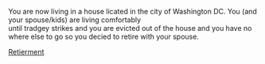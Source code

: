 You are now living in a house licated in the city of Washington DC.   You (and your spouse/kids) are living comfortably   
until tradgey strikes and you are evicted out of the house and you have no where else to go so you decied to retire with your spouse. 

[Retierment](../retierment.md)